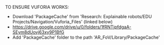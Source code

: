 TO ENSURE VUFORIA WORKS:
- Download 'PackageCache' from 'Research: Explainable robots/EDU Projects/Navigation/Vuforia_Files' (linked below)
- https://drive.google.com/drive/u/0/folders/1fRNTjpfdgaA-SEym8dUovj63xy9P1BfG
- Add 'PackageCache' folder to the path 'AR_FoV/Library/PackageCache'


